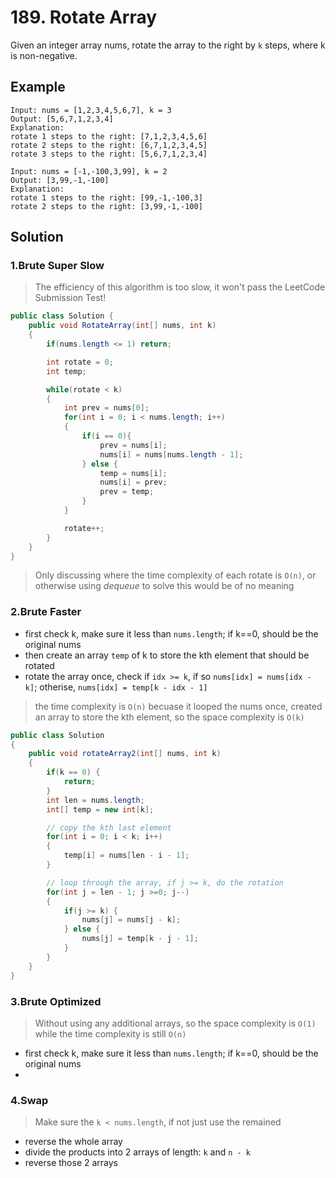 # 189. Rotate Array
Given an integer array nums, rotate the array to the right by `k` steps, 
where k is non-negative.



## Example

```
Input: nums = [1,2,3,4,5,6,7], k = 3
Output: [5,6,7,1,2,3,4]
Explanation:
rotate 1 steps to the right: [7,1,2,3,4,5,6]
rotate 2 steps to the right: [6,7,1,2,3,4,5]
rotate 3 steps to the right: [5,6,7,1,2,3,4]
```

```
Input: nums = [-1,-100,3,99], k = 2
Output: [3,99,-1,-100]
Explanation:
rotate 1 steps to the right: [99,-1,-100,3]
rotate 2 steps to the right: [3,99,-1,-100]
```

## Solution

### 1.Brute Super Slow
> The efficiency of this algorithm is too slow, it won't pass the LeetCode Submission Test!

```java
public class Solution {
    public void RotateArray(int[] nums, int k)
    {
        if(nums.length <= 1) return;

        int rotate = 0;
        int temp;

        while(rotate < k)
        {
            int prev = nums[0];
            for(int i = 0; i < nums.length; i++)
            {
                if(i == 0){
                    prev = nums[i];
                    nums[i] = nums[nums.length - 1];
                } else {
                    temp = nums[i];
                    nums[i] = prev;
                    prev = temp;
                }
            }

            rotate++;
        }
    }
}

```



> Only discussing where the time complexity of each rotate is `O(n)`, or otherwise using *dequeue* to solve this would be of no meaning


### 2.Brute Faster

* first check k, make sure it less than `nums.length`; if k==0, should be the original nums
* then create an array `temp` of k to store the kth element that should be rotated
* rotate the array once, check if `idx >= k`, if so `nums[idx] = nums[idx - k]`; otherise, `nums[idx] = temp[k - idx - 1]`

> the time complexity is `O(n)` becuase it looped the nums once, created an array to store the kth element, so the space complexity is `O(k)`

```java
public class Solution
{
    public void rotateArray2(int[] nums, int k)
    {
        if(k == 0) {
            return;
        }
        int len = nums.length;
        int[] temp = new int[k];

        // copy the kth last element
        for(int i = 0; i < k; i++)
        {
            temp[i] = nums[len - i - 1];
        }

        // loop through the array, if j >= k, do the rotation
        for(int j = len - 1; j >=0; j--)
        {
            if(j >= k) {
                nums[j] = nums[j - k];
            } else {
                nums[j] = temp[k - j - 1];
            }
        }
    }
}
```

### 3.Brute Optimized
> Without using any additional arrays, so the space complexity is `O(1)` while the time complexity is still `O(n)` 

* first check k, make sure it less than `nums.length`; if k==0, should be the original nums
* 

### 4.Swap

> Make sure the `k < nums.length`, if not just use the remained

* reverse the whole array
* divide the products into 2 arrays of length: `k` and `n - k`
* reverse those 2 arrays


